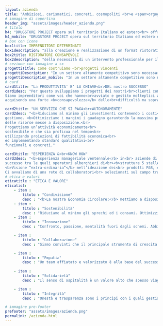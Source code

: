 ```yaml
---
layout: azienda
title: "Ambiziosi, carismatici, concreti, cosmopoliti <br>e <span>orgogliosamente made in Italy.</span>"
# immagine di copertina
header_img: "assets/images/header_azienda.png"
# titolo
h4: "DRUGSTORE PROJECT opera sul territorio Italiano ed estero<br> offrendo molteplici tipologie di servizi per start-up,<br> restyling e affiancamento di attività ristorative. <br><br> Realizza progetti su misura dando vita a format vincenti ed unici nel loro genere<br> tramite analisi di mercato ed economiche,<br> l'ideazione e lo sviluppo del concept, la formazione del personale,<br> la progettazione architettonica e la strategia comunicativa.<br><br> Con oltre 15 anni di esperienza nel mondo dell’hospitality di eccellenza italiana ed<br>internazionale, il team di Drugstore Project si propone come il miglior strumento a<br>disposizione di:"
h4_mobile: "DRUGSTORE PROJECT opera sul territorio Italiano ed estero offrendo molteplici tipologie di servizi per start-up, restyling e affiancamento di attività ristorative. <br><br> Realizza progetti su misura dando vita a format vincenti ed unici nel loro genere tramite analisi di mercato ed economiche,l'ideazione e lo sviluppo del concept, la formazione del personale, la progettazione architettonica e la strategia comunicativa.<br><br> Con oltre 15 anni di esperienza nel mondo dell’hospitality di eccellenza italiana ed internazionale, il team di Drugstore Project si propone come il miglior strumento a disposizione di:"
# box con icone
box1title: IMPRENDITORI DETERMINATI
box1description: "alla creazione e realizzazione di un format ristorativo<br> redditizio per l'avviamento di ristoranti, cocktail & wine bar, <br> spazi commerciali retail o franchising."
box2title: RISTORATORI CONSAPEVOLI
box2description: "della necessità di un intervento professionale per il<br> restyling e la gestione della propria attività già esistente,<br> in un mercato esigente ed in continua evoluzione."
# sezione con immagine a sx
progettiTitle: Come costruiamo <br>progetti vincenti
progettiDescription: "In un settore altamente competitivo sono necessarie <b>formule consolidate</b> per rendere un<br> business redditizio. Drugstore Project abbina l'applicazione di metodologie aziendali strategiche<br> ad eccellenti competenze tecniche F&B con un approccio creativo e moderno che la<br> contraddistingue.<br>Il primo ed essenziale passo è un <b>approfondita indagine di mercato</b>, del territorio e dei suoi trend,<br> utile a gettare basi concrete per sviluppare una strategia di successo. Grazie ad un'attenta analisi<br> dei dati costruiamo assieme al cliente il format ideale in rapporto alla location e alla domanda del<br>mercato."
progettiDescription_mobile: "In un settore altamente competitivo sono necessarie <b>formule consolidate</b> per rendere un business redditizio. Drugstore Project abbina l'applicazione di metodologie aziendali strategiche ad eccellenti competenze tecniche F&B con un approccio creativo e moderno che la contraddistingue. Il primo ed essenziale passo è un <b>approfondita indagine di mercato</b>, <br>del territorio e dei suoi trend, utile a gettare basi concrete per sviluppare una strategia di successo. Grazie ad un'attenta analisi dei dati costruiamo assieme al cliente il format ideale in rapporto alla location e alla domanda del<br>mercato."
# card
card1title: "La PRODUTTIVITA’ E’ LA CHIAVE<br>DEL nostro SUCCESSO"
card1desc: "Per questo sviluppiamo i progetti dei nostri<br>clienti come <b>fossero le nostre attività!</b><br>
Siamo imprenditori come voi che hanno<br>avviato e gestito molteplici attività<br>commerciali,<br>
acquisendo una forte <b>consapevolezza</b> delle<br>difficoltà ma soprattutto delle <b>opportunità</b><br>del settore."

card2title: "UN SERVIZIO CHE SI PAGA<br>AUTONOMAMENTE"
card2desc: "<b>Riduciamo al minimo gli investimenti contenendo i costi</b> di avviamento e quelli di<br>
gestione. <b>Ottimizziamo i margini i guadagno garantendo la massima produttività</b><br>
delle risorse messe a disposizione.<br>
Progettiamo un’attività economicamente<br>
sostenibile e che sia proficua nel tempo<br>
utilizzando proiezioni di fattibilità economica<br>
ed implementando standard qualitativi<br>
funzionali e concreti."

card3title: "ESPERIENZA &<br>KNOW HOW"
card3desc: "<b>Esperienza manageriale ventennale</b> in<br> aziende di comprovato<br>
successo tra le quali operatori alberghieri di<br><b>strutture 5 stelle lusso.</b><br>
<b>Visione “extra-ordinaria”</b> nell’ideazione dei<br> prodotti F&B, così come nello sviluppo di tutti<br> i servizi correlati. Il nostro obiettivo primario<br> è quello di offrire esperienze uniche e<br> memorabili, grazie soprattutto ad una cura<br> scrupolosa del <b>customer service,<br>l’arma vincente!</b><br>
Ci avvaliamo di una rete di collaboratori<br> selezionati sul campo tra i migliori<br> professionisti del proprio settore e di stretti<br> rapporti commerciali con aziende affermate<br> nostre partner."
# etica e valori
eticatitle : "ETICA E VALORI"
eticalist: 
    - item :
        titolo : "Condivisione"
        desc : "<b>La nostra Economia Circolare:</b> mettiamo a disposizione dei nostri clienti<br> e collaboratori tutti i nostri contatti e risorse commerciali così da animare il mercato e poter<br> garantire competitività ed un bacino d’utenza esponenzialmente più ampio."
    - item :
        titolo : "Sostenibilità"
        desc : "Riduciamo al minimo gli sprechi ed i consumi. Ottimizziamo i proventi e gli<br> investimenti con un occhio di riguardo costante al rispetto per l’ambiente."
    - item :
        titolo : "Innovazione"
        desc : "Confronto, passione, mentalità fuori dagli schemi. Abbiamo voglia di<br> crescere, di spingerci oltre i limiti così da anticipare i trend ed essere sempre al passo con i tempi."

    - item :
        titolo : "Collaborazione"
        desc : "Siamo convinti che il principale strumento di crescita sia la coesione nel<br> lavoro di gruppo. Per questo ci avvaliamo di partners altamente qualificati."

    - item :
        titolo : "Empatia"
        desc : "Un team affiatato e valorizzato è alla base del successo delle migliori aziende.<br> Questo è un principio fondante del nostro modo di lavorare, indispensabile per la<br> costruzione di uno staff produttivo e allineato agli ideali che il brand rappresenta."
        
    - item :
        titolo : "Solidarietà"
        desc : "Il senso di ospitalità è un valore alto che spesso viaggia assieme a temi<br> sociali ed umanitari. Drugstore Project, sensibile a tali questioni, offre il proprio supporto<br> prodigandosi con iniziative solidali volte al sostegno della comunità."

    - item :
        titolo : "Integrità"
        desc : "Onestà e trasparenza sono i principi con i quali gestiamo i rapporti con i nostri<br> clienti, i fornitori e con le aziende nostre partner."

# immagine pre-footer
prefooter: "assets/images/azienda.png"
permalink: /azienda.html
---
```


